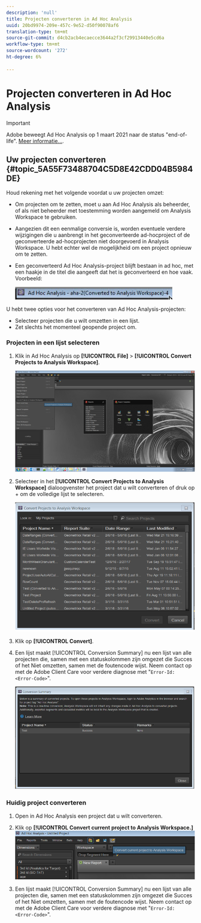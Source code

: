 ```yaml
---
description: 'null'
title: Projecten converteren in Ad Hoc Analysis
uuid: 20bd9974-209e-457c-9e52-d50f90078af6
translation-type: tm+mt
source-git-commit: d4cb2acb4ecaecce3644a2f3cf29913440e5cd6a
workflow-type: tm+mt
source-wordcount: '272'
ht-degree: 6%

---
```



# Projecten converteren in Ad Hoc Analysis

>[!IMPORTANT]
>
>Adobe beweegt Ad Hoc Analysis op 1 maart 2021 naar de status &quot;end-of-life&quot;. [Meer informatie...](https://adobe.ly/discoverworkspace).

## Uw projecten converteren {#topic_5A55F73488704C5D8E42CDD04B5984DE}

Houd rekening met het volgende voordat u uw projecten omzet:

* Om projecten om te zetten, moet u aan Ad Hoc Analysis als beheerder, of als niet beheerder met toestemming worden aangemeld om Analysis Workspace te gebruiken.
* Aangezien dit een eenmalige conversie is, worden eventuele verdere wijzigingen die u aanbrengt in het geconverteerde ad-hocproject of de geconverteerde ad-hocprojecten niet doorgevoerd in Analysis Workspace. U hebt echter wel de mogelijkheid om een project opnieuw om te zetten.
* Een geconverteerd Ad Hoc Analysis-project blijft bestaan in ad hoc, met een haakje in de titel die aangeeft dat het is geconverteerd en hoe vaak. Voorbeeld:

   ![](assets/aha_title_converted.png)

U hebt twee opties voor het converteren van Ad Hoc Analysis-projecten:

* Selecteer projecten die u wilt omzetten in een lijst.
* Zet slechts het momenteel geopende project om.

### Projecten in een lijst selecteren

1. Klik in Ad Hoc Analysis op **[!UICONTROL File]** > **[!UICONTROL Convert Projects to Analysis Workspace]**.

   ![](assets/aha2aw_convert.png)

1. Selecteer in het **[!UICONTROL Convert Projects to Analysis Workspace]** dialoogvenster het project dat u wilt converteren of druk op + om de volledige lijst te selecteren.

   ![](assets/aha2aw_projects.png)

1. Klik op **[!UICONTROL Convert]**.
1. Een lijst maakt [!UICONTROL Conversion Summary] nu een lijst van alle projecten die, samen met een statuskolommen zijn omgezet die Succes of het Niet omzetten, samen met de foutencode wijst. Neem contact op met de Adobe Client Care voor verdere diagnose met &quot;`Error-Id: <Error-Code>`&quot;.

   ![](assets/export_summary.png)

### Huidig project converteren

1. Open in Ad Hoc Analysis een project dat u wilt converteren.
1. Klik op **[!UICONTROL Convert current project to Analysis Workspace.]** ![](assets/export_current.png)

1. Een lijst maakt [!UICONTROL Conversion Summary] nu een lijst van alle projecten die, samen met een statuskolommen zijn omgezet die Succes of het Niet omzetten, samen met de foutencode wijst. Neem contact op met de Adobe Client Care voor verdere diagnose met &quot;`Error-Id: <Error-Code>`&quot;.
